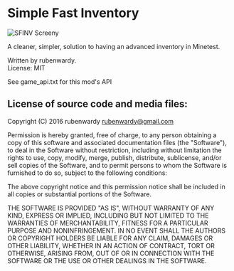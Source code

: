 Simple Fast Inventory
====================

![SFINV Screeny](https://cdn.pbrd.co/images/1yQhd1TI.png)

A cleaner, simpler, solution to having an advanced inventory in Minetest.

Written by rubenwardy.  
License: MIT

See game_api.txt for this mod's API

License of source code and media files:
---------------------------------------
Copyright (C) 2016 rubenwardy <rubenwardy@gmail.com>

Permission is hereby granted, free of charge, to any person obtaining a copy of this software and associated documentation files (the "Software"), to deal in the Software without restriction, including without limitation the rights to use, copy, modify, merge, publish, distribute, sublicense, and/or sell copies of the Software, and to permit persons to whom the Software is furnished to do so, subject to the following conditions:

The above copyright notice and this permission notice shall be included in all copies or substantial portions of the Software.

THE SOFTWARE IS PROVIDED "AS IS", WITHOUT WARRANTY OF ANY KIND, EXPRESS OR IMPLIED, INCLUDING BUT NOT LIMITED TO THE WARRANTIES OF MERCHANTABILITY, FITNESS FOR A PARTICULAR PURPOSE AND NONINFRINGEMENT. IN NO EVENT SHALL THE AUTHORS OR COPYRIGHT HOLDERS BE LIABLE FOR ANY CLAIM, DAMAGES OR OTHER LIABILITY, WHETHER IN AN ACTION OF CONTRACT, TORT OR OTHERWISE, ARISING FROM, OUT OF OR IN CONNECTION WITH THE SOFTWARE OR THE USE OR OTHER DEALINGS IN THE SOFTWARE.
